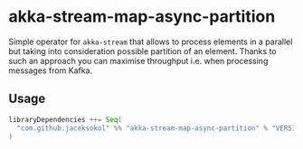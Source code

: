 # akka-stream-map-async-partition
Simple operator for `akka-stream` that allows to process elements in a parallel but taking into consideration possible partition of an element.
Thanks to such an approach you can maximise throughput i.e. when processing messages from Kafka.

## Usage
```scala
libraryDependencies ++= Seq(
  "com.github.jaceksokol" %% "akka-stream-map-async-partition" % "VERSION"
)
```
